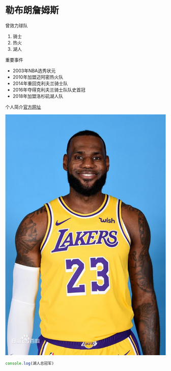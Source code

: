 # 勒布朗詹姆斯

曾效力球队

1. 骑士
2. 热火
3. 湖人

重要事件

* 2003年NBA选秀状元
* 2010年加盟迈阿密热火队
* 2014年重回克利夫兰骑士队
* 2016年夺得克利夫兰骑士队队史首冠
* 2018年加盟洛杉矶湖人队

个人简介[官方网址](https://baike.baidu.com/item/%E5%8B%92%E5%B8%83%E6%9C%97%C2%B7%E8%A9%B9%E5%A7%86%E6%96%AF/1989503?fromtitle=%E5%8B%92%E5%B8%83%E6%9C%97%E8%A9%B9%E5%A7%86%E6%96%AF&fromid=4795214&fr=aladdin)

![照片](1.jpg)

```javascript
console.log(湖人总冠军)
```